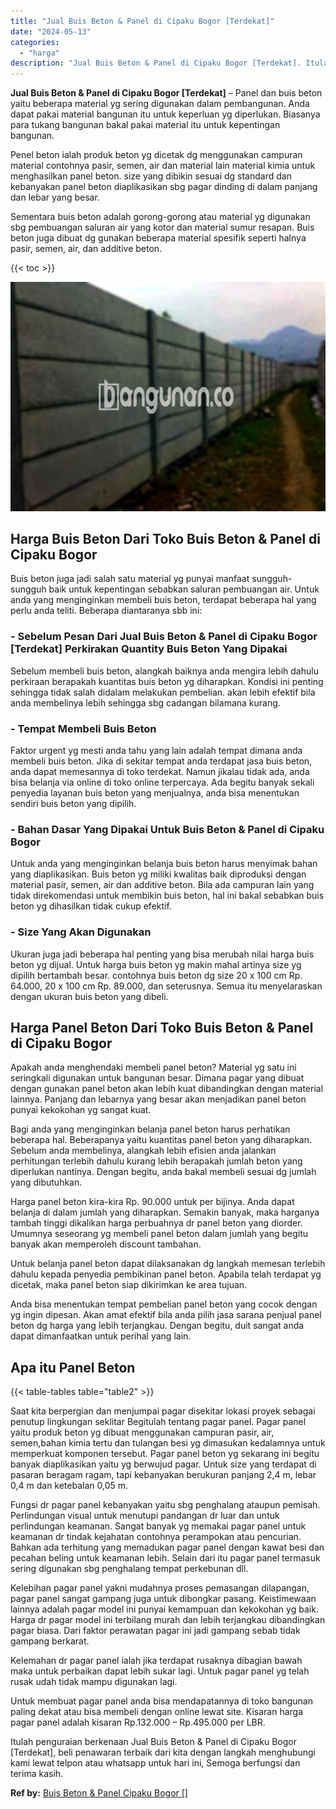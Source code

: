 ```yaml
---
title: "Jual Buis Beton & Panel di Cipaku Bogor [Terdekat]"
date: "2024-05-13"
categories: 
  - "harga"
description: "Jual Buis Beton & Panel di Cipaku Bogor [Terdekat]. Itulah penguraian berkenaan Jual Buis Beton & Panel di Cipaku Bogor [Terdekat], beli penawaran terbaik..."
---
```


**Jual Buis Beton & Panel di Cipaku Bogor \[Terdekat\]** – Panel dan buis beton yaitu beberapa material yg sering digunakan dalam pembangunan. Anda dapat pakai material bangunan itu untuk keperluan yg diperlukan. Biasanya para tukang bangunan bakal pakai material itu untuk kepentingan bangunan.

Penel beton ialah produk beton yg dicetak dg menggunakan campuran material contohnya pasir, semen, air dan material lain material kimia untuk menghasilkan panel beton. size yang dibikin sesuai dg standard dan kebanyakan panel beton diaplikasikan sbg pagar dinding di dalam panjang dan lebar yang besar.

Sementara buis beton adalah gorong-gorong atau material yg digunakan sbg pembuangan saluran air yang kotor dan material sumur resapan. Buis beton juga dibuat dg gunakan beberapa material spesifik seperti halnya pasir, semen, air, dan additive beton.

{{< toc >}}

![Jual Buis Beton & Panel di Cipaku Bogor [Terdekat]](/images/jual-panel-buis-beton-murah-03.png)

## Harga Buis Beton Dari Toko Buis Beton & Panel di Cipaku Bogor

Buis beton juga jadi salah satu material yg punyai manfaat sungguh-sungguh baik untuk kepentingan sebabkan saluran pembuangan air. Untuk anda yang menginginkan membeli buis beton, terdapat beberapa hal yang perlu anda teliti. Beberapa diantaranya sbb ini:

### \- Sebelum Pesan Dari Jual Buis Beton & Panel di Cipaku Bogor \[Terdekat\] Perkirakan Quantity Buis Beton Yang Dipakai

Sebelum membeli buis beton, alangkah baiknya anda mengira lebih dahulu perkiraan berapakah kuantitas buis beton yg diharapkan. Kondisi ini penting sehingga tidak salah didalam melakukan pembelian. akan lebih efektif bila anda membelinya lebih sehingga sbg cadangan bilamana kurang.

### \- Tempat Membeli Buis Beton

Faktor urgent yg mesti anda tahu yang lain adalah tempat dimana anda membeli buis beton. Jika di sekitar tempat anda terdapat jasa buis beton, anda dapat memesannya di toko terdekat. Namun jikalau tidak ada, anda bisa belanja via online di toko online terpercaya. Ada begitu banyak sekali penyedia layanan buis beton yang menjualnya, anda bisa menentukan sendiri buis beton yang dipilih.

### \- Bahan Dasar Yang Dipakai Untuk Buis Beton & Panel di Cipaku Bogor

Untuk anda yang menginginkan belanja buis beton harus menyimak bahan yang diaplikasikan. Buis beton yg miliki kwalitas baik diproduksi dengan material pasir, semen, air dan additive beton. Bila ada campuran lain yang tidak direkomendasi untuk membikin buis beton, hal ini bakal sebabkan buis beton yg dihasilkan tidak cukup efektif.

### \- Size Yang Akan Digunakan

Ukuran juga jadi beberapa hal penting yang bisa merubah nilai harga buis beton yg dijual. Untuk harga buis beton yg makin mahal artinya size yg dipilih bertambah besar. contohnya buis beton dg size 20 x 100 cm Rp. 64.000, 20 x 100 cm Rp. 89.000, dan seterusnya. Semua itu menyelaraskan dengan ukuran buis beton yang dibeli.

## Harga Panel Beton Dari Toko Buis Beton & Panel di Cipaku Bogor

Apakah anda menghendaki membeli panel beton? Material yg satu ini seringkali digunakan untuk bangunan besar. Dimana pagar yang dibuat dengan gunakan panel beton akan lebih kuat dibandingkan dengan material lainnya. Panjang dan lebarnya yang besar akan menjadikan panel beton punyai kekokohan yg sangat kuat.

Bagi anda yang menginginkan belanja panel beton harus perhatikan beberapa hal. Beberapanya yaitu kuantitas panel beton yang diharapkan. Sebelum anda membelinya, alangkah lebih efisien anda jalankan perhitungan terlebih dahulu kurang lebih berapakah jumlah beton yang diperlukan nantinya. Dengan begitu, anda bakal membeli sesuai dg jumlah yang dibutuhkan.

Harga panel beton kira-kira Rp. 90.000 untuk per bijinya. Anda dapat belanja di dalam jumlah yang diharapkan. Semakin banyak, maka harganya tambah tinggi dikalikan harga perbuahnya dr panel beton yang diorder. Umumnya seseorang yg membeli panel beton dalam jumlah yang begitu banyak akan memperoleh discount tambahan.

Untuk belanja panel beton dapat dilaksanakan dg langkah memesan terlebih dahulu kepada penyedia pembikinan panel beton. Apabila telah terdapat yg dicetak, maka panel beton siap dikirimkan ke area tujuan.

Anda bisa menentukan tempat pembelian panel beton yang cocok dengan yg ingin dipesan. Akan amat efektif bila anda pilih jasa sarana penjual panel beton dg harga yang lebih terjangkau. Dengan begitu, duit sangat anda dapat dimanfaatkan untuk perihal yang lain.

## Apa itu Panel Beton

{{< table-tables table="table2" >}}

Saat kita berpergian dan menjumpai pagar disekitar lokasi proyek sebagai penutup lingkungan seklitar Begitulah tentang pagar panel. Pagar panel yaitu produk beton yg dibuat menggunakan campuran pasir, air, semen,bahan kimia tertu dan tulangan besi yg dimasukan kedalamnya untuk memperkuat komponen tersebut. Pagar panel beton yg sekarang ini begitu banyak diaplikasikan yaitu yg berwujud pagar. Untuk size yang terdapat di pasaran beragam ragam, tapi kebanyakan berukuran panjang 2,4 m, lebar 0,4 m dan ketebalan 0,05 m.

Fungsi dr pagar panel kebanyakan yaitu sbg penghalang ataupun pemisah. Perlindungan visual untuk menutupi pandangan dr luar dan untuk perlindungan keamanan. Sangat banyak yg memakai pagar panel untuk keamanan dr tindak kejahatan contohnya perampokan atau pencurian. Bahkan ada terhitung yang memadukan pagar panel dengan kawat besi dan pecahan beling untuk keamanan lebih. Selain dari itu pagar panel termasuk sering digunakan sbg penghalang tempat perkebunan dll.

Kelebihan pagar panel yakni mudahnya proses pemasangan dilapangan, pagar panel sangat gampang juga untuk dibongkar pasang. Keistimewaan lainnya adalah pagar model ini punyai kemampuan dan kekokohan yg baik. Harga dr pagar model ini terbilang murah dan lebih terjangkau dibandingkan pagar biasa. Dari faktor perawatan pagar ini jadi gampang sebab tidak gampang berkarat.

Kelemahan dr pagar panel ialah jika terdapat rusaknya dibagian bawah maka untuk perbaikan dapat lebih sukar lagi. Untuk pagar panel yg telah rusak udah tidak mampu digunakan lagi.

Untuk membuat pagar panel anda bisa mendapatannya di toko bangunan paling dekat atau bisa membeli dengan online lewat site. Kisaran harga pagar panel adalah kisaran Rp.132.000 – Rp.495.000 per LBR.

Itulah penguraian berkenaan Jual Buis Beton & Panel di Cipaku Bogor \[Terdekat\], beli penawaran terbaik dari kita dengan langkah menghubungi kami lewat telpon atau whatsapp untuk hari ini, Semoga berfungsi dan terima kasih.

**Ref by:** [Buis Beton & Panel Cipaku Bogor []](https://id.wikipedia.org/wiki/Buis)
